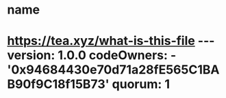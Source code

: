 # name
# https://tea.xyz/what-is-this-file --- version: 1.0.0 codeOwners:   - '0x94684430e70d71a28fE565C1BAB90f9C18f15B73' quorum: 1
